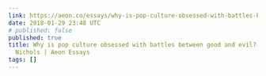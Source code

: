 ```yaml
---
link: https://aeon.co/essays/why-is-pop-culture-obsessed-with-battles-between-good-and-evil
date: 2018-01-29 23:48 UTC
# published: false
published: true
title: Why is pop culture obsessed with battles between good and evil? – Catherine
  Nichols | Aeon Essays
tags: []
---
```




